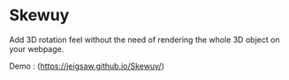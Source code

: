 # Skewuy
Add 3D rotation feel without the need of rendering the whole 3D object on your webpage.

Demo : (https://jeigsaw.github.io/Skewuy/)
